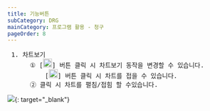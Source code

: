 ```yaml
---
title: 기능버튼
subCategory: DRG
mainCategory: 프로그램 활용 - 청구
pageOrder: 8
---
```

<pre>
 <t2><bold>1. 차트보기</bold></t2>
      ① [<img src="/images/{{page.url}}_1.png"  width="20" height="20">] 버튼 클릭 시 차트보기 동작을 변경할 수 있습니다.
          [<img src="/images/{{page.url}}_2.png"  width="20" height="20">] 버튼 클릭 시 차트를 접을 수 있습니다.
      ② 클릭 시 차트를 펼침/접힘 할 수있습니다.
</pre>

[![](/images/{{page.url}}_3.png)](/images/{{page.url}}_3.png){: target="_blank"}